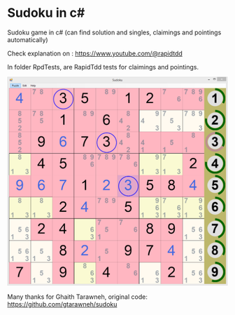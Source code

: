 # Sudoku in c#
Sudoku game in c# (can find solution and singles, claimings and pointings automatically)

Check explanation on : https://www.youtube.com/@rapidtdd

In folder RpdTests, are RapidTdd tests for claimings and pointings. 

![alt text](SudokuGame.png?raw=true)

Many thanks for Ghaith Tarawneh, original code: 
https://github.com/gtarawneh/sudoku

